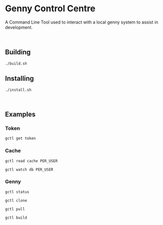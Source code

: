 # Genny Control Centre

A Command Line Tool used to interact with a local genny system to assist in development.

&nbsp;

## Building

```shell
./build.sh
```

## Installing

```shell
./install.sh
```

&nbsp;

## Examples

### Token

```shell
gctl get token
```

### Cache

```shell
gctl read cache PER_USER
```

```shell
gctl watch db PER_USER
```

### Genny

```shell
gctl status
```

```shell
gctl clone
```

```shell
gctl pull
```

```shell
gctl build
```
